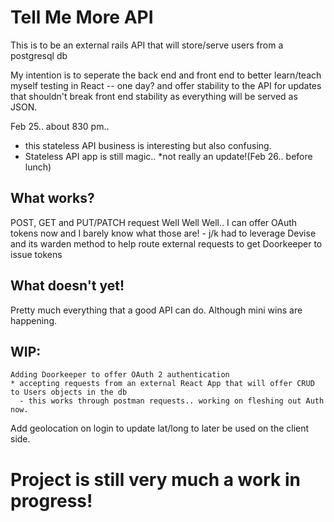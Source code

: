 # Tell Me More API

This is to be an external rails API that will store/serve users from a postgresql db

My intention is to seperate the back end and front end to better learn/teach myself testing in React -- one day?
and offer stability to the API for updates that shouldn't break front end stability as everything will
be served as JSON.

Feb 25.. about 830 pm.. 
  - this stateless API business is interesting but also confusing.
  - Stateless API app is still magic.. *not really an update!(Feb 26.. before lunch)

## What works?
  POST, GET and PUT/PATCH request
  Well Well Well.. I can offer OAuth tokens now and I barely know what those are!
    - j/k had to leverage Devise and its warden method to help route external requests
    to get Doorkeeper to issue tokens

## What doesn't yet!
  Pretty much everything that a good API can do. Although mini wins are happening.

## WIP:
    Adding Doorkeeper to offer OAuth 2 authentication
    * accepting requests from an external React App that will offer CRUD to Users objects in the db
      - this works through postman requests.. working on fleshing out Auth now.
    
  Add geolocation on login to update lat/long to later be used on the client side.
  
# Project is still very much a work in progress!